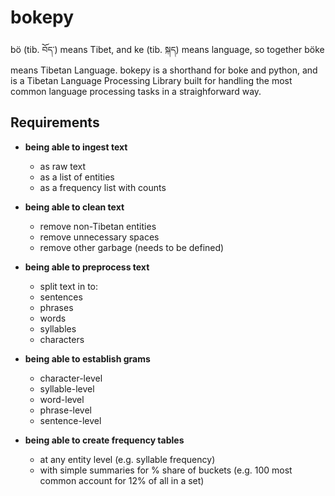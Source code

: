 # bokepy

bö (tib. བོད་) means Tibet, and ke (tib. སྐད) means language, so together böke means Tibetan Language. bokepy is a shorthand for boke and python, and is a Tibetan Language Processing Library built for handling the most common language processing tasks in a straighforward way. 

## Requirements

- **being able to ingest text**
  - as raw text
  - as a list of entities 
  - as a frequency list with counts
  
- **being able to clean text**
  - remove non-Tibetan entities
  - remove unnecessary spaces 
  - remove other garbage (needs to be defined) 
  
- **being able to preprocess text**
  - split text in to: 
   - sentences 
   - phrases
   - words
   - syllables 
   - characters 
   
- **being able to establish grams**
  - character-level
  - syllable-level
  - word-level
  - phrase-level
  - sentence-level
  
- **being able to create frequency tables**
  - at any entity level (e.g. syllable frequency)
  - with simple summaries for % share of buckets (e.g. 100 most common account for 12% of all in a set)
